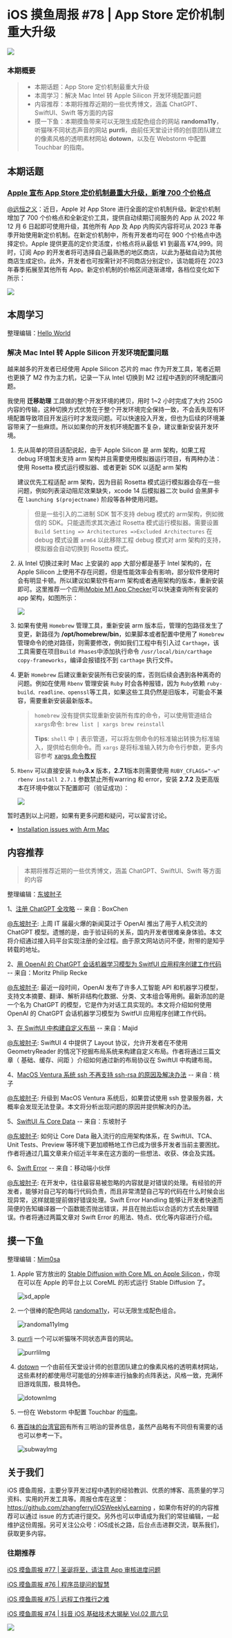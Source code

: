 # iOS 摸鱼周报 #78 | App Store 定价机制重大升级

![](https://cdn.zhangferry.com/Images/moyu_weekly_cover.jpeg)

### 本期概要

> * 本期话题：App Store 定价机制最重大升级
> * 本周学习：解决 Mac Intel 转 Apple Silicon 开发环境配置问题
> * 内容推荐：本期将推荐近期的一些优秀博文，涵盖 ChatGPT、SwiftUI、Swift 等方面的内容
> * 摸一下鱼：本期摸鱼带来可以无限生成配色组合的网站 **randoma11y**，听猫咪不同状态声音的网站 **purrli**，由前任天堂设计师的创意团队建立的像素风格的透明素材网站 **dotown**，以及在 Webstorm 中配置 Touchbar 的指南。

## 本期话题

### [Apple 宣布 App Store 定价机制最重大升级，新增 700 个价格点](https://developer.apple.com/cn/news/?id=qzex35ch "Apple 宣布 App Store 定价机制最重大升级，新增 700 个价格点")

[@远恒之义](https://github.com/eternaljust)：近日，Apple 对 App Store 进行全面的定价机制升级。新定价机制增加了 700 个价格点和全新定价工具，提供自动续期订阅服务的 App 从 2022 年 12 月 6 日起即可使用升级，其他所有 App 及 App 内购买内容将可从 2023 年春季开始使用新定价机制。在新定价机制中，所有开发者均可在 900 个价格点中选择定价。Apple 提供更高的定价灵活度，价格点将从最低 ¥1 到最高 ¥74,999。同时，订阅 App 的开发者将可选择自己最熟悉的地区商店，以此为基础自动为其他商店生成定价。此外，开发者也可按需针对不同商店分别定价，该功能将在 2023 年春季拓展至其他所有 App。新定价机制的价格区间逐渐递增，各档位变化如下所示：

![](https://cdn.zhangferry.com/Images/78-appstore-upgrade-pricing.jpeg)

## 本周学习

整理编辑：[Hello World](https://juejin.cn/user/2999123453164605/posts)

### 解决 Mac Intel 转 Apple Silicon 开发环境配置问题

越来越多的开发者已经使用 Apple Silicon 芯片的 mac 作为开发工具，笔者近期也更换了 M2 作为主力机，记录一下从 Intel 切换到 M2 过程中遇到的环境配置问题。

我使用 **迁移助理** 工具做的整个开发环境的拷贝，用时 1~2 小时完成了大约 250G 内容的传输，这种切换方式优势在于整个开发环境完全保持一致，不会丢失现有环境配置导致项目开发运行时才发现问题。可以快速投入开发，但也为后续的环境兼容带来了一些麻烦。所以如果你的开发机环境配置不复杂，建议重新安装开发环境。

1. 先从简单的项目适配说起，由于 Apple Silicon 是 arm 架构，如果工程 debug 环境暂未支持 arm 架构并且需要使用模拟器运行项目，有两种办法：使用 Rosetta 模式运行模拟器、或者更新 SDK 以适配 arm 架构

    建议优先工程适配 arm 架构，因为目前 Rosetta 模式运行模拟器会存在一些问题，例如列表滚动阻尼效果缺失，xcode 14 后模拟器二次 build 会黑屏卡在 `launching $(projectname)` 阶段等各种使用问题。

    > 但是一些引入的二进制 SDK 暂不支持 debug 模式的 arm架构，例如微信的 SDK。只能退而求其次通过 Rosetta 模式运行模拟器。需要设置 `Build Setting => Architectures =>Excluded Architectures` 在 debug 模式设置 `arm64` 以此移除工程 debug 模式对 arm 架构的支持，模拟器会自动切换到 Rosetta 模式。

2. 从 Intel 切换过来时 Mac 上安装的 app 大部分都是基于 Intel 架构的，在 Apple Silicon 上使用不存在问题，但是性能效率会有影响，部分软件使用时会有明显卡顿。所以建议如果软件有arm 架构或者通用架构的版本，重新安装即可。这里推荐一个应用[iMobie M1 App Checker](https://www.imobie.com/m1-app-checker/ "iMobie M1 App Checker")可以快速查询所有安装的 app 架构，如图所示：

    ![](https://cdn.zhangferry.com/Images/weekly_78_study_01.png)

3. 如果有使用 `Homebrew` 管理工具，重新安装 arm 版本后，管理的包路径发生了变更，新路径为 **/opt/homebrew/bin**，如果脚本或者配置中使用了 `Homebrew` 管理命令的绝对路径，则需要修改，例如我们工程中有引入过 `Carthage`，该工具需要在项目`Build Phases`中添加执行命令 `/usr/local/bin/carthage copy-frameworks`，编译会报错找不到 `carthage` 执行文件。

4. 更新 `Homebrew` 后建议重新安装所有已安装的库，否则后续会遇到各种离奇的问题。例如在使用 `Rbenv` 管理安装 `Ruby` 时会各种报错，因为 `Ruby`依赖 `ruby-build、readline、openssl`等工具，如果这些工具仍然是旧版本，可能会不兼容，需要重新安装最新版本。

    > `homebrew` 没有提供实现重新安装所有库的命令，可以使用管道结合`xargs`命令: `brew list | xargs brew reinstall`
    >
    > **Tips**: `shell` 中 `|` 表示管道，可以将左侧命令的标准输出转换为标准输入，提供给右侧命令。而   `xargs` 是将标准输入转为命令行参数，更多内容参考 [xargs 命令教程](https://www.ruanyifeng.com/blog/2019/08/xargs-tutorial.html "xargs 命令教程")

5. `Rbenv` 可以直接安装 `Ruby`**3.x** 版本，**2.7.1**版本则需要使用 `RUBY_CFLAGS="-w" rbenv install 2.7.1` 参数禁止所有warring 和 error，安装 **2.7.2** 及更高版本在环境中做以下配置即可（验证成功）：

    ![](https://cdn.zhangferry.com/Images/weekly78_study_02.png)

暂时遇到以上问题，如果有更多问题和疑问，可以留言讨论。

* [Installation issues with Arm Mac](https://github.com/rbenv/ruby-build/issues/1691 "Installation issues with Arm Mac")


## 内容推荐

> 本期将推荐近期的一些优秀博文，涵盖 ChatGPT、SwiftUI、Swift 等方面的内容

整理编辑：[东坡肘子](https://www.fatbobman.com/)

1、[注册 ChatGPT 全攻略](https://zhuanlan.zhihu.com/p/589365506 "注册 ChatGPT 全攻略") -- 来自：BoxChen

[@东坡肘子](https://www.fatbobman.com/): 上周 IT 届最火爆的新闻莫过于 OpenAI 推出了用于人机交流的 ChatGPT 模型。遗憾的是，由于验证码的关系，国内开发者很难亲身体验。本文将介绍通过接入码平台实现注册的全过程。由于原文网站访问不便，附带的是知乎转载的地址。

2、[用 OpenAI 的 ChatGPT 会话机器学习模型为 SwitfUI 应用程序创建工作代码](https://www.createwithswift.com/prototyping-swiftui-interfaces-with-openais-chatgpt/ "用 OpenAI 的 ChatGPT 会话机器学习模型为 SwitfUI 应用程序创建工作代码") -- 来自：Moritz Philip Recke

[@东坡肘子](https://www.fatbobman.com/): 最近一段时间，OpenAI 发布了许多人工智能 API 和机器学习模型，支持文本摘要、翻译、解析非结构化数据、分类、文本组合等用例。最新添加的是一个名为 ChatGPT 的模型，它是作为对话工具实现的。本文将介绍如何使用 OpenAI 的 ChatGPT 会话机器学习模型为 SwitfUI 应用程序创建工作代码。

3、[在 SwiftUI 中构建自定义布局](https://swiftwithmajid.com/2022/11/16/building-custom-layout-in-swiftui-basics/ "在 SwiftUI 中构建自定义布局") -- 来自：Majid

[@东坡肘子](https://www.fatbobman.com/): SwiftUI 4 中提供了 Layout 协议，允许开发者在不使用GeometryReader 的情况下挖掘布局系统来构建自定义布局。作者将通过三篇文章（ 基础、缓存、间距 ）介绍如何通过新的布局协议在 SwiftUI 中构建布局。

4、[MacOS Ventura 系统 ssh 不再支持 ssh-rsa 的原因及解决办法](https://blog.twofei.com/881/ "MacOS Ventura 系统 ssh 不再支持 ssh-rsa 的原因及解决办法") -- 来自：桃子

[@东坡肘子](https://www.fatbobman.com/): 升级到 MacOS Ventura 系统后，如果尝试使用 ssh 登录服务器，大概率会发现无法登录。本文将分析出现问题的原因并提供解决的办法。

5、[SwiftUI 与 Core Data](https://www.fatbobman.com/posts/modern-Core-Data-Problem/ "SwiftUI 与 Core Data") -- 来自：东坡肘子

[@东坡肘子](https://www.fatbobman.com/): 如何让 Core Data 融入流行的应用架构体系，在 SwiftUI、TCA、Unit Tests、Preview 等环境下更加顺畅地工作已成为很多开发者当前主要困扰。作者将通过几篇文章来介绍近半年来在这方面的一些想法、收获、体会及实践。

6、[Swift Error](https://juejin.cn/post/7130593449174106149/ "Swift Error") -- 来自：移动端小伙伴

[@东坡肘子](https://www.fatbobman.com/): 在开发中，往往最容易被忽略的内容就是对错误的处理。有经验的开发者，能够对自己写的每行代码负责，而且非常清楚自己写的代码在什么时候会出现异常，这样就能提前做好错误处理。Swift Error Handling 能够让开发者快速而简便的告知编译器一个函数能否抛出错误，并且在抛出后以合适的方式去处理错误。作者将通过两篇文章对 Swift Error 的用法、特点、优化等内容进行介绍。

## 摸一下鱼

整理编辑：[Mim0sa](https://juejin.cn/user/1433418892590136/posts)

1. Apple 官方放出的 [Stable Diffusion with Core ML on Apple Silicon ](https://machinelearning.apple.com/research/stable-diffusion-coreml-apple-silicon "Stable Diffusion with Core ML on Apple Silicon")，你现在可以在 Apple 的平台上以 CoreML 的形式运行 Stable Diffusion 了。

   ![sd_apple](https://cdn.zhangferry.com/Images/sd_apple.jpg)

2. 一个很棒的配色网站 [randoma11y](https://randoma11y.com/ "randoma11y")，可以无限生成配色组合。

   ![randoma11yImg](https://cdn.zhangferry.com/Images/randoma11yImg.png)

3. [purrli](https://purrli.com/ "purrli") 一个可以听猫咪不同状态声音的网站。

   ![purrliImg](https://cdn.zhangferry.com/Images/purrliImg.png)

4. [dotown](https://dotown.maeda-design-room.net/ "dotown") 一个由前任天堂设计师的创意团队建立的像素风格的透明素材网站，这些素材的都使用尽可能低的分辨率进行抽象的点阵表达，风格一致，充满怀旧游戏氛围，极具特色。

   ![dotownImg](https://cdn.zhangferry.com/Images/dotownImg.png)

5. 一份在 Webstorm 中配置 Touchbar 的[指南](https://juejin.cn/post/7174175965113745416 "指南")。

6. [赛百味的台湾官网](https://subway.com.tw/GoWeb2/include/meals-nutrition.html "赛百味的台湾官网")有所有三明治的营养信息，虽然产品略有不同但有需要的话也可以参考一下。

   ![subwayImg](https://cdn.zhangferry.com/Images/subwayImg.png)


## 关于我们

iOS 摸鱼周报，主要分享开发过程中遇到的经验教训、优质的博客、高质量的学习资料、实用的开发工具等。周报仓库在这里：https://github.com/zhangferry/iOSWeeklyLearning ，如果你有好的的内容推荐可以通过 issue 的方式进行提交。另外也可以申请成为我们的常驻编辑，一起维护这份周报。另可关注公众号：iOS成长之路，后台点击进群交流，联系我们，获取更多内容。

### 往期推荐

[iOS 摸鱼周报 #77 | 圣诞将至，请注意 App 审核进度问题](https://mp.weixin.qq.com/s/yYdGO1kRcwQJ3-z-aavHYA)

[iOS 摸鱼周报 #76 | 程序员提问的智慧](https://mp.weixin.qq.com/s/UmXvtKYS6Z0a30yPRyIV9g)

[iOS 摸鱼周报 #75 | 远程工作推行之难](https://mp.weixin.qq.com/s/nguqKvkuzDBR9o-Yw6y3KQ)

[iOS 摸鱼周报 #74 | 抖音 iOS 基础技术大揭秘 Vol.02 周六见](https://mp.weixin.qq.com/s/5chb-a9u7VMdLis1FG6B6Q)

![](https://cdn.zhangferry.com/Images/WechatIMG384.jpeg)
